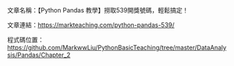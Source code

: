 文章名稱：【Python Pandas 教學】撈取539開獎號碼，輕鬆搞定！

文章連結：https://markteaching.com/python-pandas-539/

程式碼位置：https://github.com/MarkwwLiu/PythonBasicTeaching/tree/master/DataAnalysis/Pandas/Chapter_2
